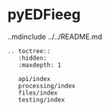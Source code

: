 # pyEDFieeg

..mdinclude ../../README.md


```{eval-rst}
.. toctree::
   :hidden:
   :maxdepth: 1

   api/index
   processing/index
   files/index
   testing/index
```
